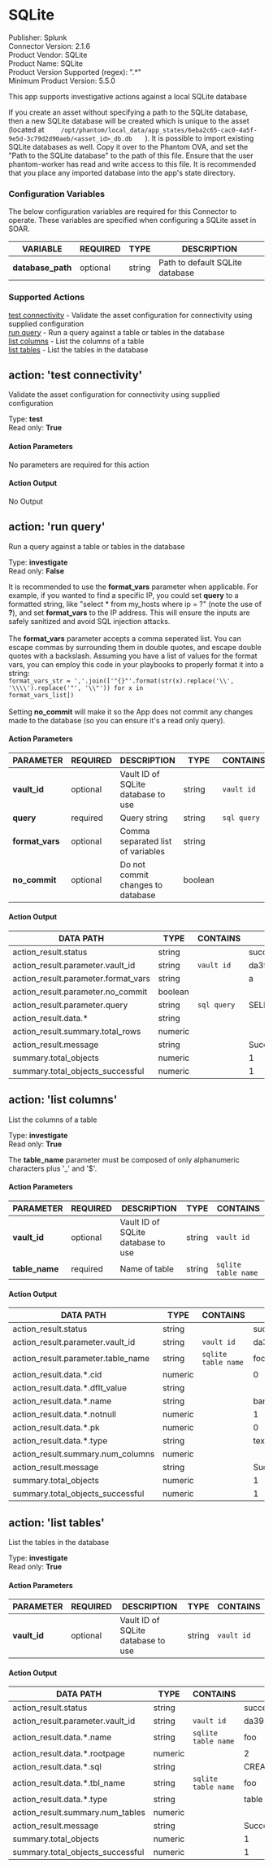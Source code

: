 [comment]: # "Auto-generated SOAR connector documentation"
# SQLite

Publisher: Splunk  
Connector Version: 2.1.6  
Product Vendor: SQLite  
Product Name: SQLite  
Product Version Supported (regex): ".\*"  
Minimum Product Version: 5.5.0  

This app supports investigative actions against a local SQLite database

[comment]: # " File: README.md"
[comment]: # "  Copyright (c) 2017-2023 Splunk Inc."
[comment]: # ""
[comment]: # "Licensed under the Apache License, Version 2.0 (the 'License');"
[comment]: # "you may not use this file except in compliance with the License."
[comment]: # "You may obtain a copy of the License at"
[comment]: # ""
[comment]: # "    http://www.apache.org/licenses/LICENSE-2.0"
[comment]: # ""
[comment]: # "Unless required by applicable law or agreed to in writing, software distributed under"
[comment]: # "the License is distributed on an 'AS IS' BASIS, WITHOUT WARRANTIES OR CONDITIONS OF ANY KIND,"
[comment]: # "either express or implied. See the License for the specific language governing permissions"
[comment]: # "and limitations under the License."
[comment]: # ""
If you create an asset without specifying a path to the SQLite database, then a new SQLite database
will be created which is unique to the asset (located at
`     /opt/phantom/local_data/app_states/6eba2c65-cac0-4a5f-9e5d-3c79d2d90aeb/<asset_id>_db.db    `
). It is possible to import existing SQLite databases as well. Copy it over to the Phantom OVA, and
set the "Path to the SQLite database" to the path of this file. Ensure that the user phantom-worker
has read and write access to this file. It is recommended that you place any imported database into
the app's state directory.


### Configuration Variables
The below configuration variables are required for this Connector to operate.  These variables are specified when configuring a SQLite asset in SOAR.

VARIABLE | REQUIRED | TYPE | DESCRIPTION
-------- | -------- | ---- | -----------
**database_path** |  optional  | string | Path to default SQLite database

### Supported Actions  
[test connectivity](#action-test-connectivity) - Validate the asset configuration for connectivity using supplied configuration  
[run query](#action-run-query) - Run a query against a table or tables in the database  
[list columns](#action-list-columns) - List the columns of a table  
[list tables](#action-list-tables) - List the tables in the database  

## action: 'test connectivity'
Validate the asset configuration for connectivity using supplied configuration

Type: **test**  
Read only: **True**

#### Action Parameters
No parameters are required for this action

#### Action Output
No Output  

## action: 'run query'
Run a query against a table or tables in the database

Type: **investigate**  
Read only: **False**

It is recommended to use the <b>format_vars</b> parameter when applicable. For example, if you wanted to find a specific IP, you could set <b>query</b> to a formatted string, like "select \* from my_hosts where ip = ?" (note the use of <b>?</b>), and set <b>format_vars</b> to the IP address. This will ensure the inputs are safely sanitized and avoid SQL injection attacks.<br><br>The <b>format_vars</b> parameter accepts a comma seperated list. You can escape commas by surrounding them in double quotes, and escape double quotes with a backslash. Assuming you have a list of values for the format vars, you can employ this code in your playbooks to properly format it into a string:<br> <code>format_vars_str = ','.join(['"{}"'.format(str(x).replace('\\\\', '\\\\\\\\').replace('"', '\\\\"')) for x in format_vars_list])</code><br><br>Setting <b>no_commit</b> will make it so the App does not commit any changes made to the database (so you can ensure it's a read only query).

#### Action Parameters
PARAMETER | REQUIRED | DESCRIPTION | TYPE | CONTAINS
--------- | -------- | ----------- | ---- | --------
**vault_id** |  optional  | Vault ID of SQLite database to use | string |  `vault id` 
**query** |  required  | Query string | string |  `sql query` 
**format_vars** |  optional  | Comma separated list of variables | string | 
**no_commit** |  optional  | Do not commit changes to database | boolean | 

#### Action Output
DATA PATH | TYPE | CONTAINS | EXAMPLE VALUES
--------- | ---- | -------- | --------------
action_result.status | string |  |   success  failed 
action_result.parameter.vault_id | string |  `vault id`  |   da39a3ee5e6b4b0d3255bfef95601890afd80709 
action_result.parameter.format_vars | string |  |   a 
action_result.parameter.no_commit | boolean |  |  
action_result.parameter.query | string |  `sql query`  |   SELECT \* FROM foo WHERE bar = ?; 
action_result.data.\* | string |  |  
action_result.summary.total_rows | numeric |  |  
action_result.message | string |  |   Successfully ran query 
summary.total_objects | numeric |  |   1 
summary.total_objects_successful | numeric |  |   1   

## action: 'list columns'
List the columns of a table

Type: **investigate**  
Read only: **True**

The <b>table_name</b> parameter must be composed of only alphanumeric characters plus '_' and '$'.

#### Action Parameters
PARAMETER | REQUIRED | DESCRIPTION | TYPE | CONTAINS
--------- | -------- | ----------- | ---- | --------
**vault_id** |  optional  | Vault ID of SQLite database to use | string |  `vault id` 
**table_name** |  required  | Name of table | string |  `sqlite table name` 

#### Action Output
DATA PATH | TYPE | CONTAINS | EXAMPLE VALUES
--------- | ---- | -------- | --------------
action_result.status | string |  |   success  failed 
action_result.parameter.vault_id | string |  `vault id`  |   da39a3ee5e6b4b0d3255bfef95601890afd80709 
action_result.parameter.table_name | string |  `sqlite table name`  |   foo 
action_result.data.\*.cid | numeric |  |   0 
action_result.data.\*.dflt_value | string |  |  
action_result.data.\*.name | string |  |   bar 
action_result.data.\*.notnull | numeric |  |   1 
action_result.data.\*.pk | numeric |  |   0 
action_result.data.\*.type | string |  |   text 
action_result.summary.num_columns | numeric |  |  
action_result.message | string |  |   Successfully listed columns 
summary.total_objects | numeric |  |   1 
summary.total_objects_successful | numeric |  |   1   

## action: 'list tables'
List the tables in the database

Type: **investigate**  
Read only: **True**

#### Action Parameters
PARAMETER | REQUIRED | DESCRIPTION | TYPE | CONTAINS
--------- | -------- | ----------- | ---- | --------
**vault_id** |  optional  | Vault ID of SQLite database to use | string |  `vault id` 

#### Action Output
DATA PATH | TYPE | CONTAINS | EXAMPLE VALUES
--------- | ---- | -------- | --------------
action_result.status | string |  |   success  failed 
action_result.parameter.vault_id | string |  `vault id`  |   da39a3ee5e6b4b0d3255bfef95601890afd80709 
action_result.data.\*.name | string |  `sqlite table name`  |   foo 
action_result.data.\*.rootpage | numeric |  |   2 
action_result.data.\*.sql | string |  |   CREATE TABLE foo (bar text NOT NULL) 
action_result.data.\*.tbl_name | string |  `sqlite table name`  |   foo 
action_result.data.\*.type | string |  |   table 
action_result.summary.num_tables | numeric |  |  
action_result.message | string |  |   Successfully listed tables 
summary.total_objects | numeric |  |   1 
summary.total_objects_successful | numeric |  |   1 
